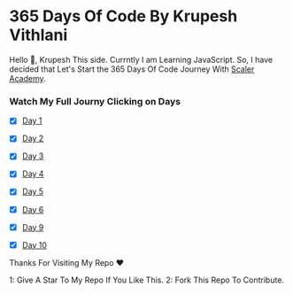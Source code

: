 # 365 Days Of Code By Krupesh Vithlani

Hello 👋, Krupesh This side. Currntly I am Learning JavaScript. So, I have decided that Let's Start the 365 Days Of Code Journey With [Scaler Academy](https://www.scaler.com/).

### Watch My Full Journy Clicking on Days

- [x] [Day 1](https://github.com/tkrupesh14/365DaysOfCode/tree/master/Day%201)
- [x] [Day 2](https://github.com/tkrupesh14/365DaysOfCode/tree/master/Day%202)
- [x] [Day 3](https://github.com/tkrupesh14/365DaysOfCode/tree/master/Day%203)
- [x] [Day 4](https://github.com/tkrupesh14/365DaysOfCode/tree/master/Day%204)
- [x] [Day 5](https://github.com/tkrupesh14/365DaysOfCode/tree/master/Day%205)
- [x] [Day 6](https://github.com/tkrupesh14/365DaysOfCode/tree/master/Day%206)
- [x] [Day 9](https://github.com/tkrupesh14/365DaysOfCode/tree/master/Day%209)
- [x] [Day 10](https://github.com/tkrupesh14/365DaysOfCode/tree/master/Day%2010)


Thanks For Visiting My Repo ❤

1: Give A Star To My Repo If You Like This.
2: Fork This Repo To Contribute.
